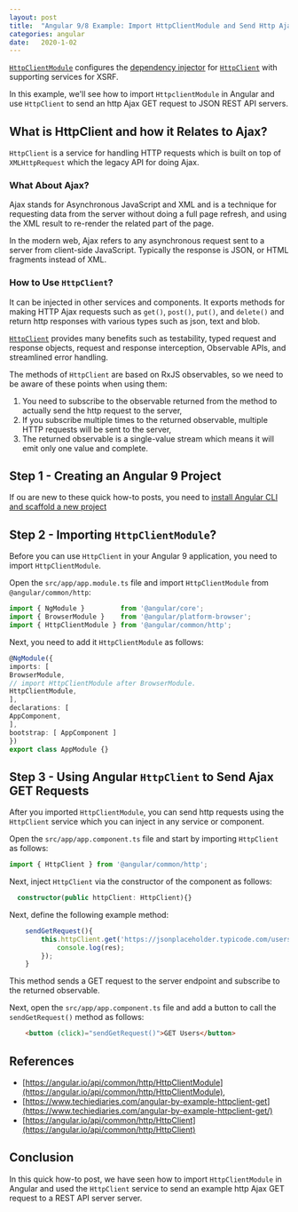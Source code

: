 ```yaml
---
layout: post
title:  "Angular 9/8 Example: Import HttpClientModule and Send Http Ajax Requests to JSON REST API Servers"
categories: angular
date:   2020-1-02
---
```


[`HttpClientModule`](https://angular.io/api/common/http/HttpClientModule) 
configures the  [dependency injector](https://angular.io/guide/glossary#injector)  for  [`HttpClient`](https://angular.io/api/common/http/HttpClient) with supporting services for XSRF.

In this example, we'll see how to import `HttpclientModule` in Angular and use `HttpClient` to send an http Ajax GET request to JSON REST API servers.


## What is HttpClient and how it Relates to Ajax?

`HttpClient` is a service for handling HTTP requests which is built on top of `XMLHttpRequest` which the legacy API for doing Ajax. 

### What About Ajax?

Ajax stands for Asynchronous JavaScript and XML and is a technique for requesting data from the server without doing a full page refresh, and using the XML result to re-render the related part of the page.

In the modern web, Ajax refers to any asynchronous request sent to a server from client-side JavaScript. Typically the response is JSON, or HTML fragments instead of XML.

### How to Use `HttpClient`?

It can be injected in other services and components. It exports methods for making HTTP Ajax requests such as `get()`, `post()`, `put()`, and `delete()` and return http responses with various types such as json, text and blob. 

[`HttpClient`](https://www.ahmedbouchefra.com/blog/angular-tutorial-example-upload-files-with-formdata-httpclient-rxjs-and-material-progressbar/) provides many benefits such as testability, typed request and response objects, request and response interception, Observable APIs, and streamlined error handling.

The methods of `HttpClient` are based on RxJS observables, so we need to be aware of these points when using them:

1.  You need to subscribe to the observable returned from the method to actually send the http request to the server,
2.  If you subscribe multiple times to the returned observable, multiple HTTP requests will be sent to the server,
3.  The returned observable is a single-value stream which means it will emit only one value and complete.

## Step 1 - Creating an Angular 9 Project

If ou are new to these quick how-to posts, you need to [install Angular CLI and scaffold a new project](https://www.ahmedbouchefra.com/blog/install-angular-cli-and-create-project-with-routing/)
 
## Step 2 - Importing `HttpClientModule`?

Before you can use `HttpClient` in your Angular 9 application, you need to import `HttpClientModule`.

Open the `src/app/app.module.ts` file and import `HttpClientModule` from `@angular/common/http`:

```ts
import { NgModule }         from '@angular/core';  
import { BrowserModule }    from '@angular/platform-browser';  
import { HttpClientModule } from '@angular/common/http';
```

Next, you need to add it `HttpClientModule` as follows:

```ts
@NgModule({  
imports: [  
BrowserModule,  
// import HttpClientModule after BrowserModule.  
HttpClientModule,  
],  
declarations: [  
AppComponent,  
],  
bootstrap: [ AppComponent ]  
})  
export class AppModule {} 
```

## Step 3 - Using Angular `HttpClient` to Send Ajax GET Requests 

After you imported `HttpClientModule`, you can send http requests using the `HttpClient` service which you can inject in any service or component.

Open the `src/app/app.component.ts` file and start by importing `HttpClient` as follows:

```ts
import { HttpClient } from '@angular/common/http';
```

Next, inject  `HttpClient`  via the constructor of the component as follows:

```ts
  constructor(public httpClient: HttpClient){}
```

Next, define the following example method:

```ts
    sendGetRequest(){
        this.httpClient.get('https://jsonplaceholder.typicode.com/users').subscribe((res)=>{
            console.log(res);
        });
    }

```

This method sends a GET request to the server endpoint and subscribe to the returned observable.

Next, open the `src/app/app.component.ts` file and add a button to call the  `sendGetRequest()`  method as follows:

```html
    <button (click)="sendGetRequest()">GET Users</button>
```

## References

- [https://angular.io/api/common/http/HttpClientModule](https://angular.io/api/common/http/HttpClientModule),
- [https://www.techiediaries.com/angular-by-example-httpclient-get](https://www.techiediaries.com/angular-by-example-httpclient-get/)
- [https://angular.io/api/common/http/HttpClient](https://angular.io/api/common/http/HttpClient)

## Conclusion

In this quick how-to post, we have seen how to import `HttpClientModule` in Angular and used the `HttpClient` service to send an example http Ajax GET request to a REST API server server. 

